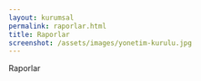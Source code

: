 ```yaml
---
layout: kurumsal
permalink: raporlar.html
title: Raporlar
screenshot: /assets/images/yonetim-kurulu.jpg
---
```

Raporlar
